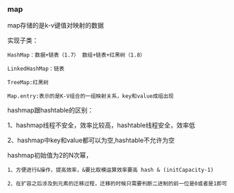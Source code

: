 ### map

map存储的是k-v键值对映射的数据

实现子类：
	
	HashMap：数据+链表（1.7） 数组+链表+红黑树（1.8）

	LinkedHashMap：链表

	TreeMap:红黑树

	Map.entry:表示的是K-V组合的一组映射关系，key和value成组出现

hashmap跟hashtable的区别：

1、hashmap线程不安全，效率比较高，hashtable线程安全，效率低

2、hashmap中key和value都可以为空,hashtable不允许为空

hashmap初始值为2的N次幂，
	
	1、方便进行&操作，提高效率，&要比取模运算效率要高 hash & (initCapacity-1)

	2、在扩容之后涉及到元素的迁移过程，迁移的时候只需要判断二进制的前一位是0或者是1即可